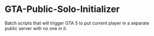 # GTA-Public-Solo-Initializer
Batch scripts that will trigger GTA 5 to put current player in a separate public server with no one in it.
